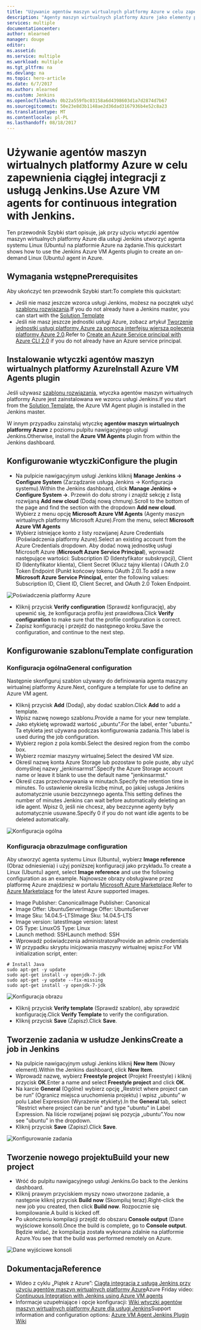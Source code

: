 ```yaml
---
title: "Używanie agentów maszyn wirtualnych platformy Azure w celu zapewnienia ciągłej integracji z usługą Jenkins."
description: "Agenty maszyn wirtualnych platformy Azure jako elementy podrzędne usługi Jenkins."
services: multiple
documentationcenter: 
author: mlearned
manager: douge
editor: 
ms.assetid: 
ms.service: multiple
ms.workload: multiple
ms.tgt_pltfrm: na
ms.devlang: na
ms.topic: hero-article
ms.date: 6/7/2017
ms.author: mlearned
ms.custom: Jenkins
ms.openlocfilehash: 0b22a559fbc03158a6d4398603d1a7d2874d7b67
ms.sourcegitcommit: 50e23e8d3b1148ae2d36dad3167936b4e52c8a23
ms.translationtype: MT
ms.contentlocale: pl-PL
ms.lasthandoff: 08/18/2017
---
```

# <a name="use-azure-vm-agents-for-continuous-integration-with-jenkins"></a><span data-ttu-id="35355-103">Używanie agentów maszyn wirtualnych platformy Azure w celu zapewnienia ciągłej integracji z usługą Jenkins.</span><span class="sxs-lookup"><span data-stu-id="35355-103">Use Azure VM agents for continuous integration with Jenkins.</span></span>

<span data-ttu-id="35355-104">Ten przewodnik Szybki start opisuje, jak przy użyciu wtyczki agentów maszyn wirtualnych platformy Azure dla usługi Jenkins utworzyć agenta systemu Linux (Ubuntu) na platformie Azure na żądanie.</span><span class="sxs-lookup"><span data-stu-id="35355-104">This quickstart shows how to use the Jenkins Azure VM Agents plugin to create an on-demand Linux (Ubuntu) agent in Azure.</span></span>

## <a name="prerequisites"></a><span data-ttu-id="35355-105">Wymagania wstępne</span><span class="sxs-lookup"><span data-stu-id="35355-105">Prerequisites</span></span>

<span data-ttu-id="35355-106">Aby ukończyć ten przewodnik Szybki start:</span><span class="sxs-lookup"><span data-stu-id="35355-106">To complete this quickstart:</span></span>

* <span data-ttu-id="35355-107">Jeśli nie masz jeszcze wzorca usługi Jenkins, możesz na początek użyć [szablonu rozwiązania](install-jenkins-solution-template.md).</span><span class="sxs-lookup"><span data-stu-id="35355-107">If you do not already have a Jenkins master, you can start with the [Solution Template](install-jenkins-solution-template.md)</span></span> 
* <span data-ttu-id="35355-108">Jeśli nie masz jeszcze jednostki usługi Azure, zobacz artykuł [Tworzenie jednostki usługi platformy Azure za pomocą interfejsu wiersza polecenia platformy Azure 2.0](https://docs.microsoft.com/en-us/cli/azure/create-an-azure-service-principal-azure-cli?toc=%2fazure%2fazure-resource-manager%2ftoc.json).</span><span class="sxs-lookup"><span data-stu-id="35355-108">Refer to [Create an Azure Service principal with Azure CLI 2.0](https://docs.microsoft.com/en-us/cli/azure/create-an-azure-service-principal-azure-cli?toc=%2fazure%2fazure-resource-manager%2ftoc.json) if you do not already have an Azure service principal.</span></span>

## <a name="install-azure-vm-agents-plugin"></a><span data-ttu-id="35355-109">Instalowanie wtyczki agentów maszyn wirtualnych platformy Azure</span><span class="sxs-lookup"><span data-stu-id="35355-109">Install Azure VM Agents plugin</span></span>

<span data-ttu-id="35355-110">Jeśli używasz [szablonu rozwiązania](install-jenkins-solution-template.md), wtyczka agentów maszyn wirtualnych platformy Azure jest zainstalowana we wzorcu usługi Jenkins.</span><span class="sxs-lookup"><span data-stu-id="35355-110">If you start from the [Solution Template](install-jenkins-solution-template.md), the Azure VM Agent plugin is installed in the Jenkins master.</span></span>

<span data-ttu-id="35355-111">W innym przypadku zainstaluj wtyczkę **agentów maszyn wirtualnych platformy Azure** z poziomu pulpitu nawigacyjnego usługi Jenkins.</span><span class="sxs-lookup"><span data-stu-id="35355-111">Otherwise, install the **Azure VM Agents** plugin from within the Jenkins dashboard.</span></span>

## <a name="configure-the-plugin"></a><span data-ttu-id="35355-112">Konfigurowanie wtyczki</span><span class="sxs-lookup"><span data-stu-id="35355-112">Configure the plugin</span></span>

* <span data-ttu-id="35355-113">Na pulpicie nawigacyjnym usługi Jenkins kliknij **Manage Jenkins -> Configure System** (Zarządzanie usługą Jenkins -> Konfiguracja systemu).</span><span class="sxs-lookup"><span data-stu-id="35355-113">Within the Jenkins dashboard, click **Manage Jenkins -> Configure System ->**.</span></span> <span data-ttu-id="35355-114">Przewiń do dołu strony i znajdź sekcję z listą rozwijaną **Add new cloud** (Dodaj nową chmurę).</span><span class="sxs-lookup"><span data-stu-id="35355-114">Scroll to the bottom of the page and find the section with the dropdown **Add new cloud**.</span></span> <span data-ttu-id="35355-115">Wybierz z menu opcję **Microsoft Azure VM Agents** (Agenty maszyn wirtualnych platformy Microsoft Azure).</span><span class="sxs-lookup"><span data-stu-id="35355-115">From the menu, select **Microsoft Azure VM Agents**</span></span>
* <span data-ttu-id="35355-116">Wybierz istniejące konto z listy rozwijanej Azure Credentials (Poświadczenia platformy Azure).</span><span class="sxs-lookup"><span data-stu-id="35355-116">Select an existing account from the Azure Credentials dropdown.</span></span>  <span data-ttu-id="35355-117">Aby dodać nową jednostkę usługi Microsoft Azure (**Microsoft Azure Service Principal**), wprowadź następujące wartości: Subscription ID (Identyfikator subskrypcji), Client ID (Identyfikator klienta), Client Secret (Klucz tajny klienta) i OAuth 2.0 Token Endpoint (Punkt końcowy tokenu OAuth 2.0).</span><span class="sxs-lookup"><span data-stu-id="35355-117">To add a new **Microsoft Azure Service Principal,** enter the following values: Subscription ID, Client ID, Client Secret, and OAuth 2.0 Token Endpoint.</span></span>

![Poświadczenia platformy Azure](./media/jenkins-azure-vm-agents/service-principal.png)

* <span data-ttu-id="35355-119">Kliknij przycisk **Verify configuration** (Sprawdź konfigurację), aby upewnić się, że konfiguracja profilu jest prawidłowa.</span><span class="sxs-lookup"><span data-stu-id="35355-119">Click **Verify configuration** to make sure that the profile configuration is correct.</span></span>
* <span data-ttu-id="35355-120">Zapisz konfigurację i przejdź do następnego kroku.</span><span class="sxs-lookup"><span data-stu-id="35355-120">Save the configuration, and continue to the next step.</span></span>

## <a name="template-configuration"></a><span data-ttu-id="35355-121">Konfigurowanie szablonu</span><span class="sxs-lookup"><span data-stu-id="35355-121">Template configuration</span></span>

### <a name="general-configuration"></a><span data-ttu-id="35355-122">Konfiguracja ogólna</span><span class="sxs-lookup"><span data-stu-id="35355-122">General configuration</span></span>
<span data-ttu-id="35355-123">Następnie skonfiguruj szablon używany do definiowania agenta maszyny wirtualnej platformy Azure.</span><span class="sxs-lookup"><span data-stu-id="35355-123">Next, configure a template for use to define an Azure VM agent.</span></span> 

* <span data-ttu-id="35355-124">Kliknij przycisk **Add** (Dodaj), aby dodać szablon.</span><span class="sxs-lookup"><span data-stu-id="35355-124">Click **Add** to add a template.</span></span> 
* <span data-ttu-id="35355-125">Wpisz nazwę nowego szablonu.</span><span class="sxs-lookup"><span data-stu-id="35355-125">Provide a name for your new template.</span></span> 
* <span data-ttu-id="35355-126">Jako etykietę wprowadź wartość „ubuntu”.</span><span class="sxs-lookup"><span data-stu-id="35355-126">For the label, enter  "ubuntu."</span></span> <span data-ttu-id="35355-127">Ta etykieta jest używana podczas konfigurowania zadania.</span><span class="sxs-lookup"><span data-stu-id="35355-127">This label is used during the job configuration.</span></span>
* <span data-ttu-id="35355-128">Wybierz region z pola kombi.</span><span class="sxs-lookup"><span data-stu-id="35355-128">Select the desired region from the combo box.</span></span>
* <span data-ttu-id="35355-129">Wybierz rozmiar maszyny wirtualnej.</span><span class="sxs-lookup"><span data-stu-id="35355-129">Select the desired VM size.</span></span>
* <span data-ttu-id="35355-130">Określ nazwę konta Azure Storage lub pozostaw to pole puste, aby użyć domyślnej nazwy „jenkinsarmst”.</span><span class="sxs-lookup"><span data-stu-id="35355-130">Specify the Azure Storage account name or leave it blank to use the default name "jenkinsarmst."</span></span>
* <span data-ttu-id="35355-131">Określ czas przechowywania w minutach.</span><span class="sxs-lookup"><span data-stu-id="35355-131">Specify the retention time in minutes.</span></span> <span data-ttu-id="35355-132">To ustawienie określa liczbę minut, po jakiej usługa Jenkins automatycznie usunie bezczynnego agenta.</span><span class="sxs-lookup"><span data-stu-id="35355-132">This setting defines the number of minutes Jenkins can wait before automatically deleting an idle agent.</span></span> <span data-ttu-id="35355-133">Wpisz 0, jeśli nie chcesz, aby bezczynne agenty były automatycznie usuwane.</span><span class="sxs-lookup"><span data-stu-id="35355-133">Specify 0 if you do not want idle agents to be deleted automatically.</span></span>

![Konfiguracja ogólna](./media/jenkins-azure-vm-agents/general-config.png)

### <a name="image-configuration"></a><span data-ttu-id="35355-135">Konfiguracja obrazu</span><span class="sxs-lookup"><span data-stu-id="35355-135">Image configuration</span></span>

<span data-ttu-id="35355-136">Aby utworzyć agenta systemu Linux (Ubuntu), wybierz **Image reference** (Obraz odniesienia) i użyj poniższej konfiguracji jako przykładu.</span><span class="sxs-lookup"><span data-stu-id="35355-136">To create a Linux (Ubuntu) agent, select **Image reference** and use the following configuration as an example.</span></span> <span data-ttu-id="35355-137">Najnowsze obrazy obsługiwane przez platformę Azure znajdziesz w portalu [Microsoft Azure Marketplace](https://azuremarketplace.microsoft.com/en-us/marketplace/apps/category/compute?subcategories=virtual-machine-images&page=1).</span><span class="sxs-lookup"><span data-stu-id="35355-137">Refer to [Azure Marketplace](https://azuremarketplace.microsoft.com/en-us/marketplace/apps/category/compute?subcategories=virtual-machine-images&page=1) for the latest Azure supported images.</span></span>

* <span data-ttu-id="35355-138">Image Publisher: Canonical</span><span class="sxs-lookup"><span data-stu-id="35355-138">Image Publisher: Canonical</span></span>
* <span data-ttu-id="35355-139">Image Offer: UbuntuServer</span><span class="sxs-lookup"><span data-stu-id="35355-139">Image Offer: UbuntuServer</span></span>
* <span data-ttu-id="35355-140">Image Sku: 14.04.5-LTS</span><span class="sxs-lookup"><span data-stu-id="35355-140">Image Sku: 14.04.5-LTS</span></span>
* <span data-ttu-id="35355-141">Image version: latest</span><span class="sxs-lookup"><span data-stu-id="35355-141">Image version: latest</span></span>
* <span data-ttu-id="35355-142">OS Type: Linux</span><span class="sxs-lookup"><span data-stu-id="35355-142">OS Type: Linux</span></span>
* <span data-ttu-id="35355-143">Launch method: SSH</span><span class="sxs-lookup"><span data-stu-id="35355-143">Launch method: SSH</span></span>
* <span data-ttu-id="35355-144">Wprowadź poświadczenia administratora</span><span class="sxs-lookup"><span data-stu-id="35355-144">Provide an admin credentials</span></span>
* <span data-ttu-id="35355-145">W przypadku skryptu inicjowania maszyny wirtualnej wpisz:</span><span class="sxs-lookup"><span data-stu-id="35355-145">For VM initialization script, enter:</span></span>
```
# Install Java
sudo apt-get -y update
sudo apt-get install -y openjdk-7-jdk
sudo apt-get -y update --fix-missing
sudo apt-get install -y openjdk-7-jdk
```
![Konfiguracja obrazu](./media/jenkins-azure-vm-agents/image-config.png)

* <span data-ttu-id="35355-147">Kliknij przycisk **Verify template** (Sprawdź szablon), aby sprawdzić konfigurację.</span><span class="sxs-lookup"><span data-stu-id="35355-147">Click **Verify Template** to verify the configuration.</span></span>
* <span data-ttu-id="35355-148">Kliknij przycisk **Save** (Zapisz).</span><span class="sxs-lookup"><span data-stu-id="35355-148">Click **Save**.</span></span>

## <a name="create-a-job-in-jenkins"></a><span data-ttu-id="35355-149">Tworzenie zadania w usłudze Jenkins</span><span class="sxs-lookup"><span data-stu-id="35355-149">Create a job in Jenkins</span></span>

* <span data-ttu-id="35355-150">Na pulpicie nawigacyjnym usługi Jenkins kliknij **New Item** (Nowy element).</span><span class="sxs-lookup"><span data-stu-id="35355-150">Within the Jenkins dashboard, click **New Item**.</span></span> 
* <span data-ttu-id="35355-151">Wprowadź nazwę, wybierz **Freestyle project** (Projekt Freestyle) i kliknij przycisk **OK**.</span><span class="sxs-lookup"><span data-stu-id="35355-151">Enter a name and select **Freestyle project** and click **OK**.</span></span>
* <span data-ttu-id="35355-152">Na karcie **General** (Ogólne) wybierz opcję „Restrict where project can be run” (Ogranicz miejsca uruchomienia projektu) i wpisz „ubuntu” w polu Label Expression (Wyrażenie etykiety).</span><span class="sxs-lookup"><span data-stu-id="35355-152">In the **General** tab, select "Restrict where project can be run" and type "ubuntu" in Label Expression.</span></span> <span data-ttu-id="35355-153">Na liście rozwijanej pojawi się pozycja „ubuntu”.</span><span class="sxs-lookup"><span data-stu-id="35355-153">You now see "ubuntu" in the dropdown.</span></span>
* <span data-ttu-id="35355-154">Kliknij przycisk **Save** (Zapisz).</span><span class="sxs-lookup"><span data-stu-id="35355-154">Click **Save**.</span></span>

![Konfigurowanie zadania](./media/jenkins-azure-vm-agents/job-config.png)

## <a name="build-your-new-project"></a><span data-ttu-id="35355-156">Tworzenie nowego projektu</span><span class="sxs-lookup"><span data-stu-id="35355-156">Build your new project</span></span>

* <span data-ttu-id="35355-157">Wróć do pulpitu nawigacyjnego usługi Jenkins.</span><span class="sxs-lookup"><span data-stu-id="35355-157">Go back to the Jenkins dashboard.</span></span>
* <span data-ttu-id="35355-158">Kliknij prawym przyciskiem myszy nowo utworzone zadanie, a następnie kliknij przycisk **Build now** (Skompiluj teraz).</span><span class="sxs-lookup"><span data-stu-id="35355-158">Right-click the new job you created, then click **Build now**.</span></span> <span data-ttu-id="35355-159">Rozpocznie się kompilowanie.</span><span class="sxs-lookup"><span data-stu-id="35355-159">A build is kicked off.</span></span> 
* <span data-ttu-id="35355-160">Po ukończeniu kompilacji przejdź do obszaru **Console output** (Dane wyjściowe konsoli).</span><span class="sxs-lookup"><span data-stu-id="35355-160">Once the build is complete, go to **Console output**.</span></span> <span data-ttu-id="35355-161">Będzie widać, że kompilacja została wykonana zdalnie na platformie Azure.</span><span class="sxs-lookup"><span data-stu-id="35355-161">You see that the build was performed remotely on Azure.</span></span>

![Dane wyjściowe konsoli](./media/jenkins-azure-vm-agents/console-output.png)

## <a name="reference"></a><span data-ttu-id="35355-163">Dokumentacja</span><span class="sxs-lookup"><span data-stu-id="35355-163">Reference</span></span>

* <span data-ttu-id="35355-164">Wideo z cyklu „Piątek z Azure”: [Ciągła integracja z usługą Jenkins przy użyciu agentów maszyn wirtualnych platformy Azure](https://channel9.msdn.com/Shows/Azure-Friday/Continuous-Integration-with-Jenkins-Using-Azure-VM-Agents)</span><span class="sxs-lookup"><span data-stu-id="35355-164">Azure Friday video: [Continuous Integration with Jenkins using Azure VM agents](https://channel9.msdn.com/Shows/Azure-Friday/Continuous-Integration-with-Jenkins-Using-Azure-VM-Agents)</span></span>
* <span data-ttu-id="35355-165">Informacje uzupełniające i opcje konfiguracji: [Wiki wtyczki agentów maszyn wirtualnych platformy Azure dla usługi Jenkins](https://wiki.jenkins-ci.org/display/JENKINS/Azure+VM+Agents+Plugin)</span><span class="sxs-lookup"><span data-stu-id="35355-165">Support information and configuration options:  [Azure VM Agent Jenkins Plugin Wiki](https://wiki.jenkins-ci.org/display/JENKINS/Azure+VM+Agents+Plugin)</span></span> 

